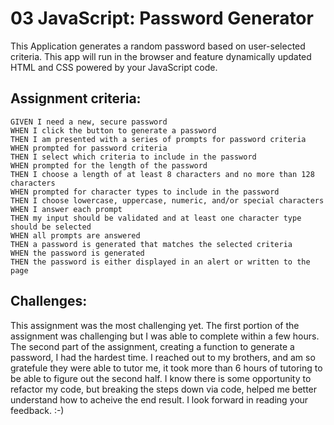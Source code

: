# 03 JavaScript: Password Generator

This Application generates a random password based on user-selected criteria. This app will run in the browser and feature dynamically updated HTML and CSS powered by your JavaScript code. 

## Assignment criteria:

```
GIVEN I need a new, secure password
WHEN I click the button to generate a password
THEN I am presented with a series of prompts for password criteria
WHEN prompted for password criteria
THEN I select which criteria to include in the password
WHEN prompted for the length of the password
THEN I choose a length of at least 8 characters and no more than 128 characters
WHEN prompted for character types to include in the password
THEN I choose lowercase, uppercase, numeric, and/or special characters
WHEN I answer each prompt
THEN my input should be validated and at least one character type should be selected
WHEN all prompts are answered
THEN a password is generated that matches the selected criteria
WHEN the password is generated
THEN the password is either displayed in an alert or written to the page
```

## Challenges: 

This assignment was the most challenging yet. The first portion of the assignment was challenging but I was able to complete within a few hours. The second part of the assignment, creating a function to generate a password, I had the hardest time.  I reached out to my brothers, and am so gratefule they were able to tutor me, it took more than 6 hours of tutoring to be able to figure out the second half.  I know there is some opportunity to refactor my code, but breaking the steps down via code, helped me better understand how to acheive the end result. I look forward in reading your feedback. :-)   


